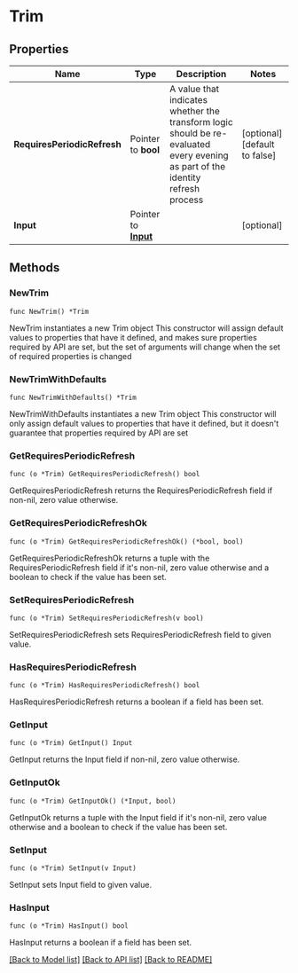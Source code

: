 # Trim

## Properties

Name | Type | Description | Notes
------------ | ------------- | ------------- | -------------
**RequiresPeriodicRefresh** | Pointer to **bool** | A value that indicates whether the transform logic should be re-evaluated every evening as part of the identity refresh process | [optional] [default to false]
**Input** | Pointer to [**Input**](Input.md) |  | [optional] 

## Methods

### NewTrim

`func NewTrim() *Trim`

NewTrim instantiates a new Trim object
This constructor will assign default values to properties that have it defined,
and makes sure properties required by API are set, but the set of arguments
will change when the set of required properties is changed

### NewTrimWithDefaults

`func NewTrimWithDefaults() *Trim`

NewTrimWithDefaults instantiates a new Trim object
This constructor will only assign default values to properties that have it defined,
but it doesn't guarantee that properties required by API are set

### GetRequiresPeriodicRefresh

`func (o *Trim) GetRequiresPeriodicRefresh() bool`

GetRequiresPeriodicRefresh returns the RequiresPeriodicRefresh field if non-nil, zero value otherwise.

### GetRequiresPeriodicRefreshOk

`func (o *Trim) GetRequiresPeriodicRefreshOk() (*bool, bool)`

GetRequiresPeriodicRefreshOk returns a tuple with the RequiresPeriodicRefresh field if it's non-nil, zero value otherwise
and a boolean to check if the value has been set.

### SetRequiresPeriodicRefresh

`func (o *Trim) SetRequiresPeriodicRefresh(v bool)`

SetRequiresPeriodicRefresh sets RequiresPeriodicRefresh field to given value.

### HasRequiresPeriodicRefresh

`func (o *Trim) HasRequiresPeriodicRefresh() bool`

HasRequiresPeriodicRefresh returns a boolean if a field has been set.

### GetInput

`func (o *Trim) GetInput() Input`

GetInput returns the Input field if non-nil, zero value otherwise.

### GetInputOk

`func (o *Trim) GetInputOk() (*Input, bool)`

GetInputOk returns a tuple with the Input field if it's non-nil, zero value otherwise
and a boolean to check if the value has been set.

### SetInput

`func (o *Trim) SetInput(v Input)`

SetInput sets Input field to given value.

### HasInput

`func (o *Trim) HasInput() bool`

HasInput returns a boolean if a field has been set.


[[Back to Model list]](../README.md#documentation-for-models) [[Back to API list]](../README.md#documentation-for-api-endpoints) [[Back to README]](../README.md)


